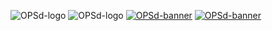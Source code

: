 ![OPSd-logo](https://raw.githubusercontent.com/opsd-io/profile/main/images/OPSd-logo-m-light-trn.svg#gh-light-mode-only)
![OPSd-logo](https://raw.githubusercontent.com/opsd-io/profile/main/images/OPSd-logo-m-grey-trn.svg#gh-dark-mode-only)
[![OPSd-banner](https://raw.githubusercontent.com/opsd-io/profile/main/images/OPSd-banner-light-trn.svg#gh-light-mode-only)](https://opsd.iogh-light-mode-only)
[![OPSd-banner](https://raw.githubusercontent.com/opsd-io/profile/main/images/OPSd-banner-grey-trn.svg#gh-dark-mode-only)](https://opsd.io#gh-dark-mode-only)

